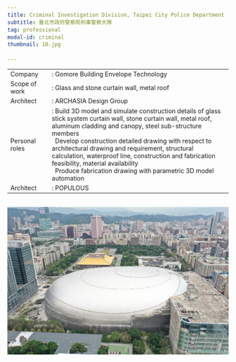 ```yaml
---
title: Criminal Investigation Division, Taipei City Police Department
subtitle: 臺北市政府警察局刑事警察大隊
tag: professional
modal-id: criminal
thumbnail: 10.jpg

---
```

<table>
    <tbody>
        <tr>
            <td>
                Company&nbsp;&nbsp;&nbsp;
            </td>
            <td>
                : Gomore Building Envelope Technology
            </td>
        </tr>
        <tr>
            <td>
                Scope of work
            </td>
            <td>
                : Glass and stone curtain wall, metal roof
            </td>
        </tr>
        <tr>
            <td>
                Architect
            </td>
            <td>
                : ARCHASIA Design Group
            </td>
        </tr>
        <tr>
            <td>
                Personal roles
            </td>
            <td>
                : Build 3D model and simulate construction details of glass stick system curtain wall, stone curtain wall, metal roof, aluminum cladding and canopy, steel sub-structure members <br>
                &nbsp;&nbsp;Develop construction detailed drawing with respect to architectural drawing and requirement, structural calculation, waterproof line, construction and fabrication feasibility, material availability <br>
                &nbsp;&nbsp;Produce fabrication drawing with parametric 3D model automation
            </td>
        </tr>
                <tr>
            <td>
                Architect
            </td>
            <td>
                : POPULOUS
            </td>
        </tr>
    </tbody>
</table>
<br>

<img src="images/portfolio/9/9A.jpg" class="img-responsive img-centered" alt="Taipei Dome">
